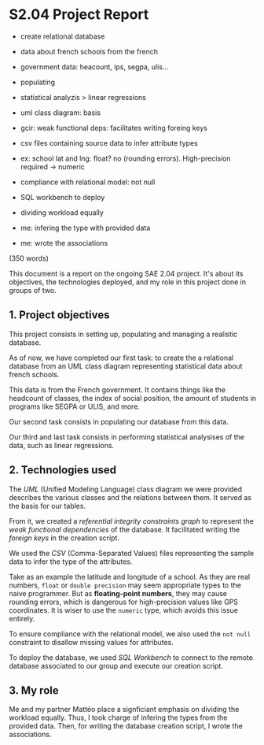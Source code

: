 
# S2.04 Project Report

- create relational database
- data about french schools from the french
- government data: heacount, ips, segpa, ulis...
- populating
- statistical analyzis > linear regressions

- uml class diagram: basis
- gcir: weak functional deps: facilitates writing foreing keys
- csv files containing source data to infer attribute types
- ex: school lat and lng: float? no (rounding errors). High-precision required -> numeric
- compliance with relational model: not null
- SQL workbench to deploy

- dividing workload equally
- me: infering the type with provided data
- me: wrote the associations

(350 words)

This document is a report on the ongoing SAE 2.04 project. It's about its objectives, the technologies deployed, and my role in this project done in groups of two.

## 1. Project objectives

This project consists in setting up, populating and managing a realistic database.

As of now, we have completed our first task: to create the a relational database from an UML class diagram representing statistical data about french schools.

This data is from the French government. It contains things like the headcount of classes, the index of social position, the amount of students in programs like SEGPA or ULIS, and more.

Our second task consists in populating our database from this data.

Our third and last task consists in performing statistical analysises of the data, such as linear regressions.

## 2. Technologies used

The *UML* (Unified Modeling Language) class diagram we were provided describes the various classes and the relations between them. It served as the basis for our tables.

From it, we created a *referential integrity constraints graph* to represent the *weak functional dependencies* of the database. It
facilitated writing the *foreign keys* in the creation script.

We used the *CSV* (Comma-Separated Values) files representing the sample data to infer the type of the attributes.

Take as an example the latitude and longitude of a school. As they are real numbers, `float` or `double precision` may seem appropriate types to the naive programmer. But as **floating-point numbers**, they may cause rounding errors, which is dangerous for high-precision values like GPS coordinates. It is wiser to use the `numeric` type, which avoids this issue entirely.

To ensure compliance with the relational model, we also used the `not null` constraint to disallow missing values for attributes.

To deploy the database, we used *SQL Workbench* to connect to the remote database associated to our group and execute our creation script.

## 3. My role

Me and my partner Mattéo place a signficiant emphasis on dividing the workload equally. Thus, I took charge of infering the types from the provided data. Then, for writing the database creation script, I wrote the associations.
